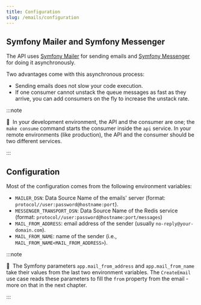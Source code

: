 ```yaml
---
title: Configuration
slug: /emails/configuration
---
```


## Symfony Mailer and Symfony Messenger

The API uses [Symfony Mailer](https://symfony.com/doc/current/mailer.html) for sending emails and
[Symfony Messenger](https://symfony.com/doc/current/messenger.html) for doing it asynchronously.

Two advantages come with this asynchronous process:

* Sending emails does not slow your code execution.
* If one consumer cannot unstack the queue messages as fast as they arrive, you can add consumers on the fly to 
increase the unstack rate.

:::note

📣&nbsp;&nbsp;In your development environment, the API and the consumer are one; the `make consume` command starts the consumer
inside the `api` service. In your remote environments (like production), the API and the consumer should be two 
different services.

:::

## Configuration

Most of the configuration comes from the following environment variables:

* `MAILER_DSN`: Data Source Name of the emails' server (format: `protocol//user:password@hostname:port`).
* `MESSENGER_TRANSPORT_DSN`: Data Source Name of the Redis service (format: `protocol//user:password@hostname:port/messages`)
* `MAIL_FROM_ADDRESS`: email address of the sender (usually `no-reply@your-domain.com`).
* `MAIL_FROM_NAME`: name of the sender (i.e., `MAIL_FROM_NAME<MAIL_FROM_ADDRESS>`).

:::note

📣&nbsp;&nbsp;The Symfony parameters `app.mail_from_address` and `app.mail_from_name` take their values from the last two 
environment variables. The `CreateEmail` use case reads these parameters to fill the 
`from` property from the email - more on that in the next chapter.

:::
